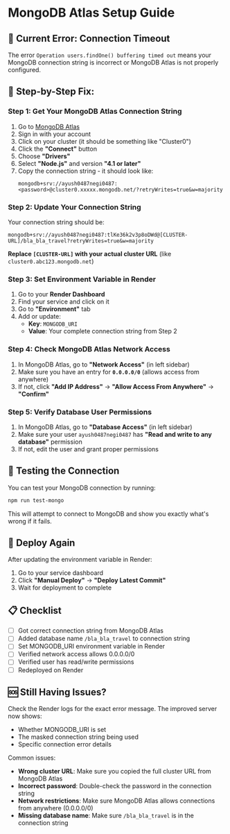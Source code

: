 # MongoDB Atlas Setup Guide

## 🚨 Current Error: Connection Timeout

The error `Operation users.findOne() buffering timed out` means your MongoDB connection string is incorrect or MongoDB Atlas is not properly configured.

## 🔧 Step-by-Step Fix:

### Step 1: Get Your MongoDB Atlas Connection String

1. Go to [MongoDB Atlas](https://cloud.mongodb.com/)
2. Sign in with your account
3. Click on your cluster (it should be something like "Cluster0")
4. Click the **"Connect"** button
5. Choose **"Drivers"**
6. Select **"Node.js"** and version **"4.1 or later"**
7. Copy the connection string - it should look like:
   ```
   mongodb+srv://ayush0487negi0487:<password>@cluster0.xxxxx.mongodb.net/?retryWrites=true&w=majority
   ```

### Step 2: Update Your Connection String

Your connection string should be:
```
mongodb+srv://ayush0487negi0487:tlKe36k2v3p8oDWd@[CLUSTER-URL]/bla_bla_travel?retryWrites=true&w=majority
```

**Replace `[CLUSTER-URL]` with your actual cluster URL** (like `cluster0.abc123.mongodb.net`)

### Step 3: Set Environment Variable in Render

1. Go to your **Render Dashboard**
2. Find your service and click on it
3. Go to **"Environment"** tab
4. Add or update:
   - **Key**: `MONGODB_URI`
   - **Value**: Your complete connection string from Step 2

### Step 4: Check MongoDB Atlas Network Access

1. In MongoDB Atlas, go to **"Network Access"** (in left sidebar)
2. Make sure you have an entry for **`0.0.0.0/0`** (allows access from anywhere)
3. If not, click **"Add IP Address"** → **"Allow Access From Anywhere"** → **"Confirm"**

### Step 5: Verify Database User Permissions

1. In MongoDB Atlas, go to **"Database Access"** (in left sidebar)
2. Make sure your user `ayush0487negi0487` has **"Read and write to any database"** permission
3. If not, edit the user and grant proper permissions

## 🧪 Testing the Connection

You can test your MongoDB connection by running:
```bash
npm run test-mongo
```

This will attempt to connect to MongoDB and show you exactly what's wrong if it fails.

## 🚀 Deploy Again

After updating the environment variable in Render:
1. Go to your service dashboard
2. Click **"Manual Deploy"** → **"Deploy Latest Commit"**
3. Wait for deployment to complete

## 📋 Checklist

- [ ] Got correct connection string from MongoDB Atlas
- [ ] Added database name `/bla_bla_travel` to connection string  
- [ ] Set MONGODB_URI environment variable in Render
- [ ] Verified network access allows 0.0.0.0/0
- [ ] Verified user has read/write permissions
- [ ] Redeployed on Render

## 🆘 Still Having Issues?

Check the Render logs for the exact error message. The improved server now shows:
- Whether MONGODB_URI is set
- The masked connection string being used
- Specific connection error details

Common issues:
- **Wrong cluster URL**: Make sure you copied the full cluster URL from MongoDB Atlas
- **Incorrect password**: Double-check the password in the connection string
- **Network restrictions**: Make sure MongoDB Atlas allows connections from anywhere (0.0.0.0/0)
- **Missing database name**: Make sure `/bla_bla_travel` is in the connection string
